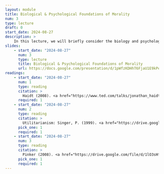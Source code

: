 ```yaml
---
layout: module
title: Biological & Psychological Foundations of Morality
num: 3
type: lecture
draft: 0
start_date: 2024-08-27
description: >
    In this lecture, we will briefly consider the biology and psychology of moral decision-making. This includes examining the ways that humans tend to respond to certain situations, and how these tendencies can be diminished and amplified through our technologies.
slides: 
    - start_date: "2024-08-27"
      num: 3
      type: lecture
      title: Biological & Psychological Foundations of Morality
      url: https://docs.google.com/presentation/d/1pWfzKDHhT6FjaU1E9kPe09a5PO0P5qsN/edit?usp=sharing&ouid=113376576186080604800&rtpof=true&sd=true
readings: 
    - start_date: "2024-08-27"
      num: 1
      type: reading
      citation: >
        Haidt (2008). <a href="https://www.ted.com/talks/jonathan_haidt_the_moral_roots_of_liberals_and_conservatives" target="_blank">The Moral Roots of Liberals and Conservatives</a>. Ted Talk.
      required: 1
    - start_date: "2024-08-27"
      num: 2
      type: reading
      citation: >
        Utilitarianism: Singer, P. (1999). <a href="https://drive.google.com/file/d/1DS0CntxFftAZelc845kq4AYwkC7G4YUT/view?usp=drive_link" target="_blank">The Singer Solution to World Poverty</a>. New York Times Magazine.
      pick_one: 1
      required: 1
    - start_date: "2024-08-27"
      num: 3
      type: reading
      citation: >
        Pinker (2008). <a href="https://drive.google.com/file/d/1lO3sHfqDP9LpSsLAuZiBNn5lusfckWLc/view?usp=sharing" target="_blank">The Moral Instinct</a>. New York Times
      pick_one: 1
      required: 1
---
```




